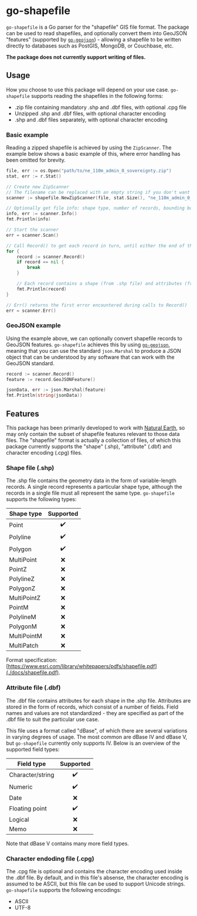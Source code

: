 # go-shapefile

`go-shapefile` is a Go parser for the "shapefile" GIS file format. The package can be used to read shapefiles, and optionally convert them into GeoJSON "features" (supported by [`go-geojson`](https://github.com/everystreet/go-geojson)) - allowing a shapefile to be written directly to databases such as PostGIS, MongoDB, or Couchbase, etc.

**The package does not currently support writing of files.**

## Usage

How you choose to use this package will depend on your use case. `go-shapefile` supports reading the shapefiles in the following forms:

* .zip file containing mandatory .shp and .dbf files, with optional .cpg file
* Unzipped .shp and .dbf files, with optional character encoding
* .shp and .dbf files separately, with optional character encoding

### Basic example

Reading a zipped shapefile is achieved by using the `ZipScanner`. The example below shows a basic example of this, where error handling has been omitted for brevity.

```go
file, err := os.Open("path/to/ne_110m_admin_0_sovereignty.zip")
stat, err := r.Stat()

// Create new ZipScanner
// The filename can be replaced with an empty string if you don't want to check filenames inside the zip file
scanner := shapefile.NewZipScanner(file, stat.Size(), "ne_110m_admin_0_sovereignty.zip")

// Optionally get file info: shape type, number of records, bounding box, etc.
info, err := scanner.Info()
fmt.Println(info)

// Start the scanner
err = scanner.Scan()

// Call Record() to get each record in turn, until either the end of the file, or an error occurs
for {
    record := scanner.Record()
    if record == nil {
        break
    }

    // Each record contains a shape (from .shp file) and attributes (from .dbf file)
    fmt.Println(record)
}

// Err() returns the first error encountered during calls to Record()
err = scanner.Err()
```

### GeoJSON example

Using the example above, we can optionally convert shapefile records to GeoJSON features. `go-shapefile` achieves this by using [`go-geojson`](https://github.com/everystreet/go-geojson), meaning that you can use the standard `json.Marshal` to produce a JSON object that can be understood by any software that can work with the GeoJSON standard.

```go
record := scanner.Record()
feature := record.GeoJSONFeature()

jsonData, err := json.Marshal(feature)
fmt.Println(string(jsonData))
```

## Features

This package has been primarily developed to work with [Natural Earth](https://www.naturalearthdata.com/), so may only contain the subset of shapefile features relevant to those data files. The "shapefile" format is actually a collection of files, of which this package currently supports the "shape" (.shp), "attribute" (.dbf) and character encoding (.cpg) files.

### Shape file (.shp)

The .shp file contains the geometry data in the form of variable-length records. A single record represents a particular shape type, although the records in a single file must all represent the same type. `go-shapefile` supports the following types:

| Shape type  |     Supported      |
| ----------- | :----------------: |
| Point       | :heavy_check_mark: |
| Polyline    | :heavy_check_mark: |
| Polygon     | :heavy_check_mark: |
| MultiPoint  |        :x:         |
| PointZ      |        :x:         |
| PolylineZ   |        :x:         |
| PolygonZ    |        :x:         |
| MultiPointZ |        :x:         |
| PointM      |        :x:         |
| PolylineM   |        :x:         |
| PolygonM    |        :x:         |
| MultiPointM |        :x:         |
| MultiPatch  |        :x:         |

Format specification: [https://www.esri.com/library/whitepapers/pdfs/shapefile.pdf](./docs/shapefile.pdf).

### Attribute file (.dbf)

The .dbf file contains attributes for each shape in the .shp file. Attributes are stored in the form of records, which consist of a number of fields. Field names and values are not standardized - they are specified as part of the .dbf file to suit the particular use case.

This file uses a format called "dBase", of which there are several variations in varying degrees of usage. The most common are dBase IV and dBase V, but `go-shapefile` currently only supports IV. Below is an overview of the supported field types:

| Field type       |     Supported      |
| ---------------- | :----------------: |
| Character/string | :heavy_check_mark: |
| Numeric          | :heavy_check_mark: |
| Date             |        :x:         |
| Floating point   | :heavy_check_mark: |
| Logical          |        :x:         |
| Memo             |        :x:         |

Note that dBase V contains many more field types.

### Character endoding file (.cpg)

The .cpg file is optional and contains the character encoding used inside the .dbf file. By default, and in this file's absense, the character encoding is assumed to be ASCII, but this file can be used to support Unicode strings. `go-shapefile` supports the following encodings:

* ASCII
* UTF-8
